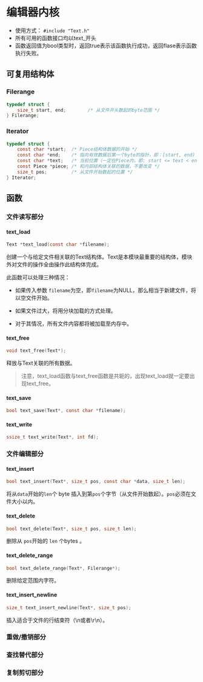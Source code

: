 # 编辑器内核

- 使用方式： `#include "Text.h"`
- 所有可用的函数接口均以text_开头
- 函数返回值为bool类型时，返回true表示该函数执行成功，返回flase表示函数执行失败。

## 可复用结构体

### Filerange

```c
typedef struct {
	size_t start, end;        /* 从文件开头数起的byte范围 */
} Filerange;
```

### Iterator

```c
typedef struct {
	const char *start;  /* Piece结构体数据的开始 */
	const char *end;    /* 指向有效数据后第一个byte的指针，即：[start, end) */
	const char *text;   /* 当前位置（一定在Piece内，即: start <= text < end） */
	const Piece *piece; /* 和内部结构体关联的数据，不要改变 */
	size_t pos;         /* 从文件开始数起的位置 */
} Iterator;
```

## 函数

### 文件读写部分

#### text_load

```c
Text *text_load(const char *filename);
```

创建一个与给定文件相关联的Text结构体。Text是本模块最重要的结构体，模块外对文件的操作全由操作此结构体完成。

此函数可以处理三种情况：

- 如果传入参数 `filename`为空，即`filename`为NULL，那么相当于新建文件，将以空文件开始。

- 如果文件过大，将用分块加载的方式处理。

- 对于其情况，所有文件内容都将被加载至内存中。
#### text_free

```c
void text_free(Text*);
```

释放与Text关联的所有数据。

>注意，text_load函数与text_free函数是共轭的，出现text_load就一定要出现text_free。

#### text_save

```c
bool text_save(Text*, const char *filename);
```



#### text_write

```c
ssize_t text_write(Text*, int fd);
```



###  文件编辑部分

#### text_insert

```c
bool text_insert(Text*, size_t pos, const char *data, size_t len);
```

将从`data`开始的`len`个 byte 插入到第`pos`个字节（从文件开始数起）。`pos`必须在文件大小以内。

#### text_delete

```c
bool text_delete(Text*, size_t pos, size_t len);
```

删除从 `pos`开始的 `len` 个bytes 。

#### text_delete_range

```c
bool text_delete_range(Text*, Filerange*);
```

删除给定范围内字符。

#### text_insert_newline

```c
size_t text_insert_newline(Text*, size_t pos);
```

插入适合于文件的行结束符（\n或者\r\n）。

### 重做/撤销部分

### 查找替代部分

### 复制剪切部分












  ​

